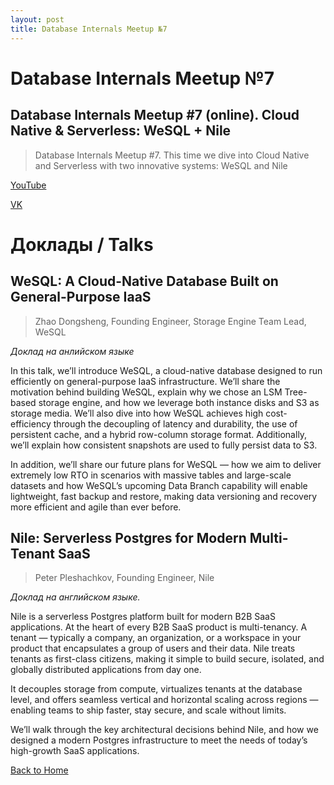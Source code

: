 ```yaml
---
layout: post
title: Database Internals Meetup №7
---
```


# Database Internals Meetup №7

## Database Internals Meetup #7 (online). Cloud Native & Serverless: WeSQL + Nile 

> Database Internals Meetup #7. This time we dive into Cloud Native and Serverless with two innovative systems: WeSQL and Nile


<p>
  <a href="http://www.youtube.com/watch?v=8UOhb6mJAFA" target="_blank" rel="noopener noreferrer">
    <i class="fab fa-youtube"></i> YouTube
  </a>
</p>

<p>
  <a href="https://vkvideo.ru/video-226977842_456239024" target="_blank" rel="noopener noreferrer">
    <i class="fab fa-vk"></i> VK
  </a>
</p>

# Доклады / Talks
## WeSQL: A Cloud-Native Database Built on General-Purpose IaaS
> Zhao Dongsheng, Founding Engineer, Storage Engine Team Lead, WeSQL

_Доклад на анлийском языке_

In this talk, we’ll introduce WeSQL, a cloud-native database designed to run efficiently on general-purpose IaaS infrastructure. We’ll share the motivation behind building WeSQL, explain why we chose an LSM Tree-based storage engine, and how we leverage both instance disks and S3 as storage media. We’ll also dive into how WeSQL achieves high cost-efficiency through the decoupling of latency and durability, the use of persistent cache, and a hybrid row-column storage format. Additionally, we’ll explain how consistent snapshots are used to fully persist data to S3.

In addition, we’ll share our future plans for WeSQL — how we aim to deliver extremely low RTO in scenarios with massive tables and large-scale datasets and how WeSQL’s upcoming Data Branch capability will enable lightweight, fast backup and restore, making data versioning and recovery more efficient and agile than ever before.

## Nile: Serverless Postgres for Modern Multi-Tenant SaaS
> Peter Pleshachkov, Founding Engineer, Nile

_Доклад на английском языке._

Nile is a serverless Postgres platform built for modern B2B SaaS applications. At the heart of every B2B SaaS product is multi-tenancy. A tenant — typically a company, an organization, or a workspace in your product that encapsulates a group of users and their data. Nile treats tenants as first-class citizens, making it simple to build secure, isolated, and globally distributed applications from day one.

It decouples storage from compute, virtualizes tenants at the database level, and offers seamless vertical and horizontal scaling across regions — enabling teams to ship faster, stay secure, and scale without limits.

We’ll walk through the key architectural decisions behind Nile, and how we designed a modern Postgres infrastructure to meet the needs of today’s high-growth SaaS applications.

[Back to Home](index.md)